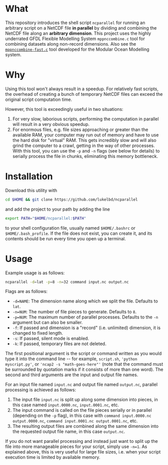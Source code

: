 # What
This repository introduces the shell script `ncparallel` for
running an arbitrary script on a NetCDF file **in parallel** by
dividing and combining the NetCDF file along an **arbitrary dimension**.
This project uses the highly underrated GFDL Flexible Modelling System `mppnccombine.c` tool for combining datasets along non-record dimensions.
Also see the [`mppnccombine-fast.c`](https://github.com/coecms/mppnccombine-fast) tool developed for the Modular
Ocean Modelling system.

# Why
Using this tool won't always result in a speedup. For relatively fast
scripts, the overhead of creating a bunch of temporary NetCDF
files can exceed the original script computation time.

However, this tool is exceedingly useful in two situations:

1. For very slow, laborious scripts, performing the computation in parallel will result in a very obvious speedup.
2. For enormous files, e.g. file sizes approaching or greater than the available RAM, your computer may run out of memory and have to use the hard disk for "virtual" RAM. This gets incredibly slow and will also grind the computer to a crawl, getting in the way of other processes. With this tool, you can use the `-p` and `-n` flags (see below for details) to serially process the file in chunks, eliminating this memory bottleneck.
<!-- This is great where your computation bottleneck is RAM due to large file sizes. -->

# Installation
Download this utility with
```bash
cd $HOME && git clone https://github.com/lukelbd/ncparallel
```
and add the project to your path by adding the line
```bash
export PATH="$HOME/ncparallel:$PATH"
```
to your shell configuration file, usually named `$HOME/.bashrc` or `$HOME/.bash_profile`. If the file
does not exist, you can create it, and its contents should be run every time you open up a terminal.

# Usage
Example usage is as follows:
```bash
ncparallel -d=lat -p=8 -n=32 command input.nc output.nc
```
Flags are as follows:

* `-d=NAME`: The dimension name along which we split the file. Defaults to `lat`.
* `-n=NUM`: The number of file pieces to generate. Defaults to `8`.
* `-p=NUM`: The maximum number of parallel processes. Defaults to the `-n` argument but can also be smaller.
* `-f`: If passed and dimension is a "record" (i.e. unlimited) dimension, it is changed to fixed length.
* `-s`: If passed, silent mode is enabled.
* `-k`: If passed, temporary files are not deleted.

The first positional argument is the script or command written as you would type it into the command line -- for example, `script.sh`, `'python myscript.py'`, or `'ncap2 -s "math-goes-here"'` (note that the command must be surrounded by quotation marks if it consists of more than one word).
The second and third arguments are the input and output file names.
<!-- The command must accept two positional arguments: An input file name, and an output file name. -->

For an input file named `input.nc` and output file named `output.nc`, parallel processing is achieved as follows:

1. The input file `input.nc` is split up along some dimension into pieces, in this case named `input.0000.nc`, `input.0001.nc`, etc.
2. The input command is called on the file pieces serially or in parallel (depending on the `-p` flag), in this case with  `command input.0000.nc output.0000.nc`, `command input.0001.nc output.0001.nc`, etc.
3. The resulting output files are combined along the same dimension into the requested output file name, in this case `output.nc`.

If you do not want parallel processing and instead just want to 
split up the file into more manageable pieces for your script,
simply use `-n=1`.
As explained above, this is very useful for large file sizes, i.e.
when your script execution time is limited by available memory.
<!-- your file size is such that
   - the bottleneck in your execution time is due to memory limitations. -->

